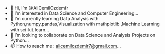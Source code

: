 - 👋 Hi, I’m @AliCemilOzdemir
- 👀 I’m interested in Data Science and Computer Engineering...
- 🌱 I’m currently learning Data Analysis with Python,numpy,pandas,Visualization with mathplotlib ,Machine Learning with sci-kit learn...
- 💞️ I’m looking to collaborate on Data Science and Analysis Projects on Python...
- 📫 How to reach me : alicemilozdemir7@gmail.com...

<!---
AliCemilOzdemir/AliCemilOzdemir is a ✨ special ✨ repository because its `README.md` (this file) appears on your GitHub profile.
You can click the Preview link to take a look at your changes.
--->
